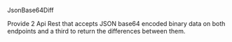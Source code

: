 JsonBase64Diff


Provide 2 Api Rest that accepts JSON base64 encoded binary data on both endpoints and a third to return the differences between them.
